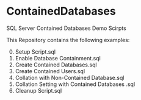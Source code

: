 # ContainedDatabases
SQL Server Contained Databases Demo Scirpts

This Repository contains the following examples:

0. Setup Script.sql
1. Enable Database Containment.sql
2. Create Contained Databases.sql
3. Create Contained Users.sql
4. Collation with Non-Contained Database.sql
5. Collation Setting with Contained Databases .sql
6. Cleanup Script.sql
